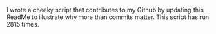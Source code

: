 I wrote a cheeky script that contributes to my Github by updating this ReadMe to illustrate why more than commits matter. This script has run 2815 times.